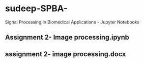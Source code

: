 # sudeep-SPBA-
Signal Processing in Biomedical Applications - Jupyter Notebooks
## Assignment 2- Image processing.ipynb
## assignment 2- image processing.docx

